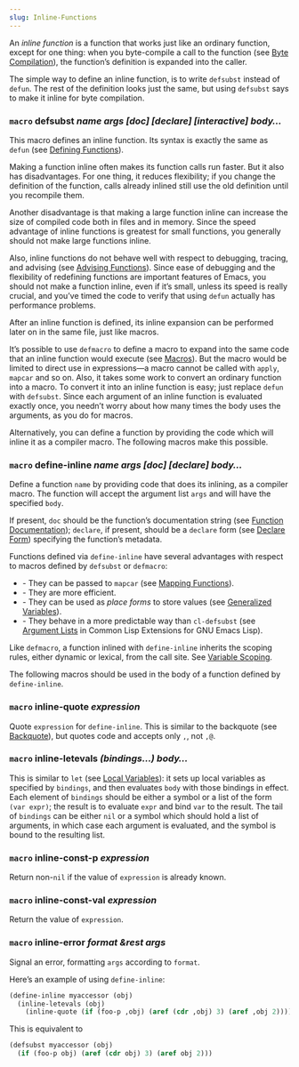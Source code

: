 ```yaml
---
slug: Inline-Functions
---
```


An *inline function* is a function that works just like an ordinary function, except for one thing: when you byte-compile a call to the function (see [Byte Compilation](/docs/elisp/Byte-Compilation)), the function’s definition is expanded into the caller.

The simple way to define an inline function, is to write `defsubst` instead of `defun`. The rest of the definition looks just the same, but using `defsubst` says to make it inline for byte compilation.

### <span className="tag macro">`macro`</span> **defsubst** *name args \[doc] \[declare] \[interactive] body…*

This macro defines an inline function. Its syntax is exactly the same as `defun` (see [Defining Functions](/docs/elisp/Defining-Functions)).

Making a function inline often makes its function calls run faster. But it also has disadvantages. For one thing, it reduces flexibility; if you change the definition of the function, calls already inlined still use the old definition until you recompile them.

Another disadvantage is that making a large function inline can increase the size of compiled code both in files and in memory. Since the speed advantage of inline functions is greatest for small functions, you generally should not make large functions inline.

Also, inline functions do not behave well with respect to debugging, tracing, and advising (see [Advising Functions](/docs/elisp/Advising-Functions)). Since ease of debugging and the flexibility of redefining functions are important features of Emacs, you should not make a function inline, even if it’s small, unless its speed is really crucial, and you’ve timed the code to verify that using `defun` actually has performance problems.

After an inline function is defined, its inline expansion can be performed later on in the same file, just like macros.

It’s possible to use `defmacro` to define a macro to expand into the same code that an inline function would execute (see [Macros](/docs/elisp/Macros)). But the macro would be limited to direct use in expressions—a macro cannot be called with `apply`, `mapcar` and so on. Also, it takes some work to convert an ordinary function into a macro. To convert it into an inline function is easy; just replace `defun` with `defsubst`. Since each argument of an inline function is evaluated exactly once, you needn’t worry about how many times the body uses the arguments, as you do for macros.

Alternatively, you can define a function by providing the code which will inline it as a compiler macro. The following macros make this possible.

### <span className="tag macro">`macro`</span> **define-inline** *name args \[doc] \[declare] body…*

Define a function `name` by providing code that does its inlining, as a compiler macro. The function will accept the argument list `args` and will have the specified `body`.

If present, `doc` should be the function’s documentation string (see [Function Documentation](/docs/elisp/Function-Documentation)); `declare`, if present, should be a `declare` form (see [Declare Form](/docs/elisp/Declare-Form)) specifying the function’s metadata.

Functions defined via `define-inline` have several advantages with respect to macros defined by `defsubst` or `defmacro`:

*   \- They can be passed to `mapcar` (see [Mapping Functions](/docs/elisp/Mapping-Functions)).
*   \- They are more efficient.
*   \- They can be used as *place forms* to store values (see [Generalized Variables](/docs/elisp/Generalized-Variables)).
*   \- They behave in a more predictable way than `cl-defsubst` (see [Argument Lists](https://www.gnu.org/software/emacs/manual/html_mono/cl.html#Argument-Lists) in Common Lisp Extensions for GNU Emacs Lisp).

Like `defmacro`, a function inlined with `define-inline` inherits the scoping rules, either dynamic or lexical, from the call site. See [Variable Scoping](/docs/elisp/Variable-Scoping).

The following macros should be used in the body of a function defined by `define-inline`.

### <span className="tag macro">`macro`</span> **inline-quote** *expression*

Quote `expression` for `define-inline`. This is similar to the backquote (see [Backquote](/docs/elisp/Backquote)), but quotes code and accepts only `,`, not `,@`.

### <span className="tag macro">`macro`</span> **inline-letevals** *(bindings…) body…*

This is similar to `let` (see [Local Variables](/docs/elisp/Local-Variables)): it sets up local variables as specified by `bindings`, and then evaluates `body` with those bindings in effect. Each element of `bindings` should be either a symbol or a list of the form `(var expr)`<!-- /@w -->; the result is to evaluate `expr` and bind `var` to the result. The tail of `bindings` can be either `nil` or a symbol which should hold a list of arguments, in which case each argument is evaluated, and the symbol is bound to the resulting list.

### <span className="tag macro">`macro`</span> **inline-const-p** *expression*

Return non-`nil` if the value of `expression` is already known.

### <span className="tag macro">`macro`</span> **inline-const-val** *expression*

Return the value of `expression`.

### <span className="tag macro">`macro`</span> **inline-error** *format \&rest args*

Signal an error, formatting `args` according to `format`.

Here’s an example of using `define-inline`:

```lisp
(define-inline myaccessor (obj)
  (inline-letevals (obj)
    (inline-quote (if (foo-p ,obj) (aref (cdr ,obj) 3) (aref ,obj 2)))))
```

This is equivalent to

```lisp
(defsubst myaccessor (obj)
  (if (foo-p obj) (aref (cdr obj) 3) (aref obj 2)))
```
